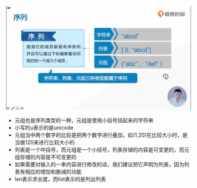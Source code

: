 ![1561880578428](assets/1561880578428.png)

- 元组也是序列类型的一种，元组是使用小括号括起来的字符串
- 小写的u表示的是unicode
- 元组当中两个数字的比较是把两个数字进行叠加，如(1,20)在比较大小时，是当做120来进行比较大小的
- 列表是一个中括号，而元组是一个小括号，列表存储的内容是可变更的，而元组存储的内容是不可变更的
- 如果需要对输入的一串内容进行修改的话，我们建议把它声明为列表，因为列表有相应的增加和删减的功能
- len表示求长度，而list表示的是列出列表 

